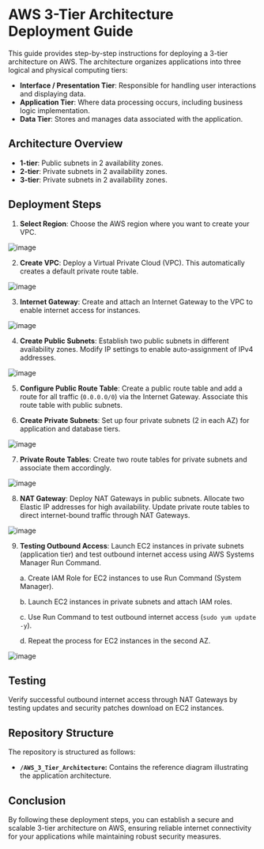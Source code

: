 # AWS 3-Tier Architecture Deployment Guide

This guide provides step-by-step instructions for deploying a 3-tier architecture on AWS. The architecture organizes applications into three logical and physical computing tiers:

- **Interface / Presentation Tier**: Responsible for handling user interactions and displaying data.
- **Application Tier**: Where data processing occurs, including business logic implementation.
- **Data Tier**: Stores and manages data associated with the application.

## Architecture Overview

- **1-tier**: Public subnets in 2 availability zones.
- **2-tier**: Private subnets in 2 availability zones.
- **3-tier**: Private subnets in 2 availability zones.

## Deployment Steps

1. **Select Region**: Choose the AWS region where you want to create your VPC.

![image](https://github.com/DDMateus/AWS-3-Tier-Architecture/assets/88774178/b56d4b35-34d7-45de-a166-4337f218f143)

2. **Create VPC**: Deploy a Virtual Private Cloud (VPC). This automatically creates a default private route table.

![image](https://github.com/DDMateus/AWS-3-Tier-Architecture/assets/88774178/67ee5b98-735c-434f-84b7-3ea000c6b7f2)

3. **Internet Gateway**: Create and attach an Internet Gateway to the VPC to enable internet access for instances.

![image](https://github.com/DDMateus/AWS-3-Tier-Architecture/assets/88774178/16ebd6ce-c8c8-4525-b73a-989f86447812)

4. **Create Public Subnets**: Establish two public subnets in different availability zones. Modify IP settings to enable auto-assignment of IPv4 addresses.

![image](https://github.com/DDMateus/AWS-3-Tier-Architecture/assets/88774178/4e9e2812-d05e-4ba9-ad32-6737cb378f19)

5. **Configure Public Route Table**: Create a public route table and add a route for all traffic (`0.0.0.0/0`) via the Internet Gateway. Associate this route table with public subnets.

6. **Create Private Subnets**: Set up four private subnets (2 in each AZ) for application and database tiers.

![image](https://github.com/DDMateus/AWS-3-Tier-Architecture/assets/88774178/c447469a-4052-4186-a819-1dcd88ce2186)

7. **Private Route Tables**: Create two route tables for private subnets and associate them accordingly.

![image](https://github.com/DDMateus/AWS-3-Tier-Architecture/assets/88774178/3e3cdcd9-fb4f-4499-942b-b199b9cce29b)

8. **NAT Gateway**: Deploy NAT Gateways in public subnets. Allocate two Elastic IP addresses for high availability. Update private route tables to direct internet-bound traffic through NAT Gateways.

![image](https://github.com/DDMateus/AWS-3-Tier-Architecture/assets/88774178/5705a36d-91e5-4286-be62-cafe1e4544e6)

9. **Testing Outbound Access**: Launch EC2 instances in private subnets (application tier) and test outbound internet access using AWS Systems Manager Run Command.

   a. Create IAM Role for EC2 instances to use Run Command (System Manager).
   
   b. Launch EC2 instances in private subnets and attach IAM roles.
   
   c. Use Run Command to test outbound internet access (`sudo yum update -y`).
   
   d. Repeat the process for EC2 instances in the second AZ.

![image](https://github.com/DDMateus/AWS-3-Tier-Architecture/assets/88774178/1ce77fad-8972-4476-a366-3f1a3c94f138)

## Testing

Verify successful outbound internet access through NAT Gateways by testing updates and security patches download on EC2 instances.

## Repository Structure

The repository is structured as follows:

- **`/AWS_3_Tier_Architecture`:** Contains the reference diagram illustrating the application architecture.

## Conclusion

By following these deployment steps, you can establish a secure and scalable 3-tier architecture on AWS, ensuring reliable internet connectivity for your applications while maintaining robust security measures.

